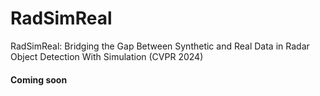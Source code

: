 # RadSimReal
RadSimReal: Bridging the Gap Between Synthetic and Real Data in Radar Object Detection With Simulation (CVPR 2024)

#### Coming soon
